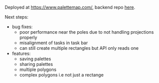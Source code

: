 Deployed at https://www.palettemap.com/, backend repo [here](https://github.com/patedwards/palette_map_api).

Next steps:
- bug fixes:
  - poor performance near the poles due to not handling projections properly
  - misalignment of tasks in task bar
  - can still create multiple rectangles but API only reads one
- features:
  - saving palettes
  - sharing palettes
  - multiple polygons
  - complex polygons i.e not just a rectange
